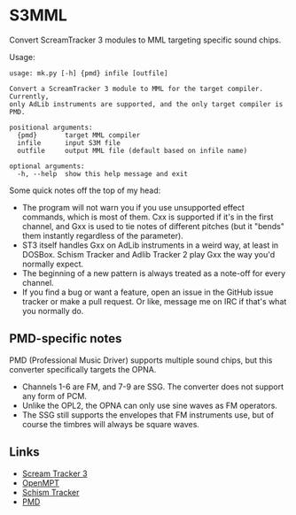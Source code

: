 S3MML
=====

Convert ScreamTracker 3 modules to MML targeting specific sound chips.

Usage:

	usage: mk.py [-h] {pmd} infile [outfile]

	Convert a ScreamTracker 3 module to MML for the target compiler. Currently,
	only AdLib instruments are supported, and the only target compiler is PMD.

	positional arguments:
	  {pmd}       target MML compiler
	  infile      input S3M file
	  outfile     output MML file (default based on infile name)

	optional arguments:
	  -h, --help  show this help message and exit

Some quick notes off the top of my head:

- The program will not warn you if you use unsupported effect commands, which
  is most of them. Cxx is supported if it's in the first channel, and Gxx is
  used to tie notes of different pitches (but it "bends" them instantly
  regardless of the parameter).
- ST3 itself handles Gxx on AdLib instruments in a weird way, at least in
  DOSBox. Schism Tracker and Adlib Tracker 2 play Gxx the way you'd normally
  expect.
- The beginning of a new pattern is always treated as a note-off for every
  channel.
- If you find a bug or want a feature, open an issue in the GitHub issue
  tracker or make a pull request. Or like, message me on IRC if that's what you
  normally do.

PMD-specific notes
------------------

PMD (Professional Music Driver) supports multiple sound chips, but this
converter specifically targets the OPNA.

- Channels 1-6 are FM, and 7-9 are SSG. The converter does not support any form
  of PCM.
- Unlike the OPL2, the OPNA can only use sine waves as FM operators.
- The SSG still supports the envelopes that FM instruments use, but of course
  the timbres will always be square waves.

Links
-----

- [Scream Tracker 3](http://www.pouet.net/prod.php?which=13351)
- [OpenMPT](https://openmpt.org/)
- [Schism Tracker](http://schismtracker.org/)
- [PMD](http://battleofthebits.org/lyceum/View/Professional+Music+Driver+\(PMD\)/)
